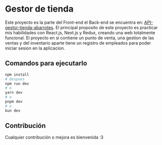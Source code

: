 # Gestor de tienda
Este proyecto es la parte del Front-end el Back-end se encuentra en: [API-gestor-tienda-abarrotes](https://github.com/Irineo-1/API-gestor-tienda-abarrotes).
El principal proposito de este proyecto es practicar mis habilidades con React.js, Next.js y Redux, creando una web totalmente funcional. El proyecto en si contiene un punto de venta, una gestion de las ventas y del inventario aparte tiene un registro de empleados para poder iniciar sesion en la aplicacion.

## Comandos para ejecutarlo
```bash
npm install
# Despues
npm run dev
# o
yarn dev
# o
pnpm dev
# o
bun dev
```

## Contribución
Cualquier contribución o mejora es bienvenida :3